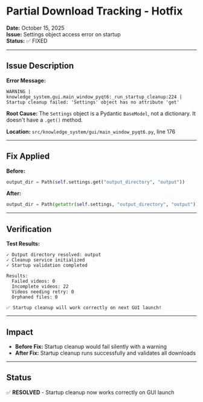 # Partial Download Tracking - Hotfix

**Date:** October 15, 2025  
**Issue:** Settings object access error on startup  
**Status:** ✅ FIXED

---

## Issue Description

**Error Message:**
```
WARNING | knowledge_system.gui.main_window_pyqt6:_run_startup_cleanup:224 | 
Startup cleanup failed: 'Settings' object has no attribute 'get'
```

**Root Cause:**
The `Settings` object is a Pydantic `BaseModel`, not a dictionary. It doesn't have a `.get()` method.

**Location:** `src/knowledge_system/gui/main_window_pyqt6.py`, line 176

---

## Fix Applied

**Before:**
```python
output_dir = Path(self.settings.get("output_directory", "output"))
```

**After:**
```python
output_dir = Path(getattr(self.settings, "output_directory", "output"))
```

---

## Verification

**Test Results:**
```
✓ Output directory resolved: output
✓ Cleanup service initialized
✓ Startup validation completed

Results:
  Failed videos: 0
  Incomplete videos: 22
  Videos needing retry: 0
  Orphaned files: 0

✅ Startup cleanup will work correctly on next GUI launch!
```

---

## Impact

- **Before Fix:** Startup cleanup would fail silently with a warning
- **After Fix:** Startup cleanup runs successfully and validates all downloads

---

## Status

✅ **RESOLVED** - Startup cleanup now works correctly on GUI launch
